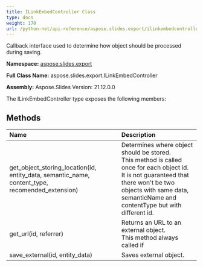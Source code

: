 ```yaml
---
title: ILinkEmbedController Class
type: docs
weight: 170
url: /python-net/api-reference/aspose.slides.export/ilinkembedcontroller/
---
```


Callback interface used to determine how object should be processed during saving.

**Namespace:** [aspose.slides.export](/slides/python-net/api-reference/aspose.slides.export/)

**Full Class Name:** aspose.slides.export.ILinkEmbedController

**Assembly:**  Aspose.Slides Version: 21.12.0.0

The ILinkEmbedController type exposes the following members:
## **Methods**
|**Name**|**Description**|
| :- | :- |
|get_object_storing_location(id, entity_data, semantic_name, content_type, recomended_extension)|Determines where object should be stored.<br/>            This method is called once for each object id.<br/>            It is not guaranteed that there won't be two objects with same data, semanticName and contentType but with different id.|
|get_url(id, referrer)|Returns an URL to an external object.<br/>            This method always called if|
|save_external(id, entity_data)|Saves external object.|
